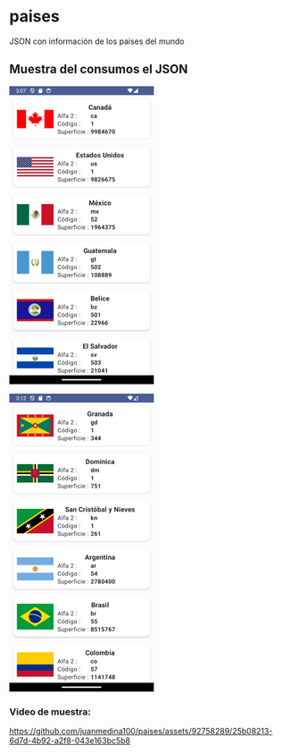 # paises
JSON con información de los paises del mundo

## Muestra del consumos el JSON

![img1.jpg](imagenes/img1.png)

![img2.jpg](imagenes/img2.png)

### Video de muestra:
https://github.com/juanmedina100/paises/assets/92758289/25b08213-6d7d-4b92-a2f8-043e163bc5b8

